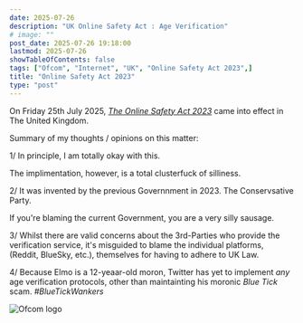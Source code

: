 ```yaml
---
date: 2025-07-26
description: "UK Online Safety Act : Age Verification"
# image: ""
post_date: 2025-07-26 19:18:00
lastmod: 2025-07-26
showTableOfContents: false
tags: ["Ofcom", "Internet", "UK", "Online Safety Act 2023",]
title: "Online Safety Act 2023"
type: "post"
---
```

On Friday 25th July 2025, [*The Online Safety Act 2023*](https://www.legislation.gov.uk/ukpga/2023/50/contents) came into effect in The United Kingdom.

Summary of my thoughts / opinions on this matter:

1/ In principle, I am totally okay with this.

The implimentation, however, is a total clusterfuck of silliness.

2/ It was invented by the previous Governnment in 2023. The Conservsative Party.

If you're blaming the current Government, you are a very silly sausage.

3/ Whilst there are valid concerns about the 3rd-Parties who provide the verification service, it's misguided to blame the individual platforms, (Reddit, BlueSky, etc.), themselves for having to adhere to UK Law.

4/ Because Elmo is a 12-yeaar-old moron, Twitter has yet to implement *any* age verification protocols, other than maintainting his moronic *Blue Tick* scam.
*#BlueTickWankers*

![Ofcom logo](/images/20250723_185501_20250722_142041_ofcom_logo-e1595844252943-293x300.png)
